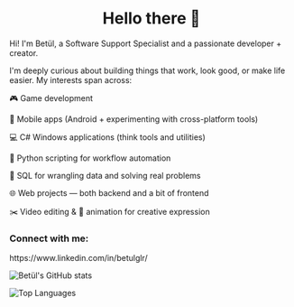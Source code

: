<h1 align="center">Hello there 👋</h1>


Hi! I'm Betül, a Software Support Specialist and a passionate developer + creator.

I'm deeply curious about building things that work, look good, or make life easier. My interests span across:

🎮 Game development

📱 Mobile apps (Android + experimenting with cross-platform tools)

💻 C# Windows applications (think tools and utilities)

🐍 Python scripting for workflow automation

🧠 SQL for wrangling data and solving real problems

🌐 Web projects — both backend and a bit of frontend

✂️ Video editing & 🎨 animation for creative expression

<h3 align="left">Connect with me:</h3>  https://www.linkedin.com/in/betulglr/
<p align="left">
</p>

![Betül's GitHub stats](https://github-readme-stats.vercel.app/api?username=betulglr&show_icons=true&theme=radical)

![Top Languages](https://github-readme-stats.vercel.app/api/top-langs/?username=betulglr&layout=compact&theme=radical)

